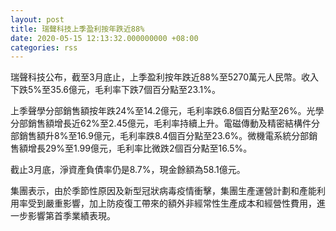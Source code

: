 ```yaml
---
layout: post
title: 瑞聲科技上季盈利按年跌近88%
date: 2020-05-15 12:13:32.000000000 +08:00
categories: rss
---
```


瑞聲科技公布，截至3月底止，上季盈利按年跌近88%至5270萬元人民幣。收入下跌5%至35.6億元，毛利率下跌7個百分點至23.1%。

上季聲學分部銷售額按年跌24%至14.2億元，毛利率跌6.8個百分點至26%。光學分部銷售額增長近62%至2.45億元，毛利率持續上升。電磁傳動及精密結構件分部銷售額升8%至16.9億元，毛利率跌8.4個百分點至23.6%。微機電系統分部銷售額增長29%至1.99億元，毛利率比微跌2個百分點至16.5%。

截止3月底，淨資產負債率仍是8.7%，現金餘額為58.1億元。

集團表示，由於季節性原因及新型冠狀病毒疫情衝擊，集團生產運營計劃和產能利用率受到嚴重影響，加上防疫復工帶來的額外非經常性生產成本和經營性費用，進一步影響第首季業績表現。
